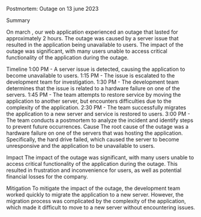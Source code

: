 Postmortem: Outage on 13 june 2023

Summary

On march , our web application experienced an outage that lasted for approximately 2 hours. The outage was caused by a server issue that resulted in the application being unavailable to users. The impact of the outage was significant, with many users unable to access critical functionality of the application during the outage.

Timeline
1:00 PM - A server issue is detected, causing the application to become unavailable to users.
1:15 PM - The issue is escalated to the development team for investigation.
1:30 PM - The development team determines that the issue is related to a hardware failure on one of the servers.
1:45 PM - The team attempts to restore service by moving the application to another server, but encounters difficulties due to the complexity of the application.
2:30 PM - The team successfully migrates the application to a new server and service is restored to users.
3:00 PM - The team conducts a postmortem to analyze the incident and identify steps to prevent future occurrences.
Cause
The root cause of the outage was a hardware failure on one of the servers that was hosting the application. Specifically, the hard drive failed, which caused the server to become unresponsive and the application to be unavailable to users.

Impact
The impact of the outage was significant, with many users unable to access critical functionality of the application during the outage. This resulted in frustration and inconvenience for users, as well as potential financial losses for the company.

Mitigation
To mitigate the impact of the outage, the development team worked quickly to migrate the application to a new server. However, the migration process was complicated by the complexity of the application, which made it difficult to move to a new server without encountering issues.


